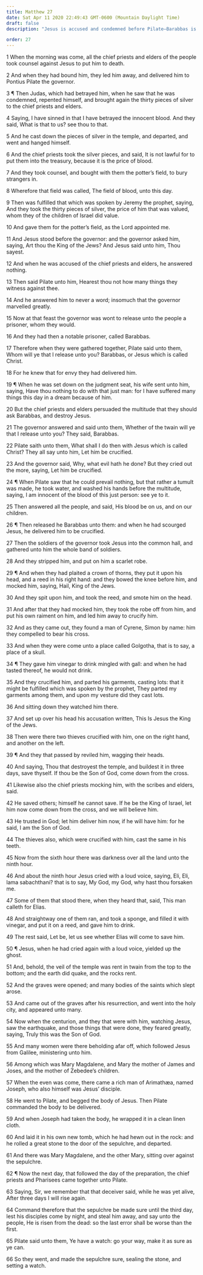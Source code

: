 ```yaml
---
title: Matthew 27
date: Sat Apr 11 2020 22:49:43 GMT-0600 (Mountain Daylight Time)
draft: false
description: "Jesus is accused and condemned before Pilate—Barabbas is released—Jesus is mocked, crucified, and buried in the tomb of Joseph of Arimathæa."

order: 27
---
```

    
1 When the morning was come, all the chief priests and elders of the people took counsel against Jesus to put him to death.

2 And when they had bound him, they led him away, and delivered him to Pontius Pilate the governor.

3 ¶ Then Judas, which had betrayed him, when he saw that he was condemned, repented himself, and brought again the thirty pieces of silver to the chief priests and elders.

4 Saying, I have sinned in that I have betrayed the innocent blood. And they said, What is that to us? see thou to that.

5 And he cast down the pieces of silver in the temple, and departed, and went and hanged himself.

6 And the chief priests took the silver pieces, and said, It is not lawful for to put them into the treasury, because it is the price of blood.

7 And they took counsel, and bought with them the potter’s field, to bury strangers in.

8 Wherefore that field was called, The field of blood, unto this day.

9 Then was fulfilled that which was spoken by Jeremy the prophet, saying, And they took the thirty pieces of silver, the price of him that was valued, whom they of the children of Israel did value.

10 And gave them for the potter’s field, as the Lord appointed me.

11 And Jesus stood before the governor: and the governor asked him, saying, Art thou the King of the Jews? And Jesus said unto him, Thou sayest.

12 And when he was accused of the chief priests and elders, he answered nothing.

13 Then said Pilate unto him, Hearest thou not how many things they witness against thee.

14 And he answered him to never a word; insomuch that the governor marvelled greatly.

15 Now at that feast the governor was wont to release unto the people a prisoner, whom they would.

16 And they had then a notable prisoner, called Barabbas.

17 Therefore when they were gathered together, Pilate said unto them, Whom will ye that I release unto you? Barabbas, or Jesus which is called Christ.

18 For he knew that for envy they had delivered him.

19 ¶ When he was set down on the judgment seat, his wife sent unto him, saying, Have thou nothing to do with that just man: for I have suffered many things this day in a dream because of him.

20 But the chief priests and elders persuaded the multitude that they should ask Barabbas, and destroy Jesus.

21 The governor answered and said unto them, Whether of the twain will ye that I release unto you? They said, Barabbas.

22 Pilate saith unto them, What shall I do then with Jesus which is called Christ? They all say unto him, Let him be crucified.

23 And the governor said, Why, what evil hath he done? But they cried out the more, saying, Let him be crucified.

24 ¶ When Pilate saw that he could prevail nothing, but that rather a tumult was made, he took water, and washed his hands before the multitude, saying, I am innocent of the blood of this just person: see ye to it.

25 Then answered all the people, and said, His blood be on us, and on our children.

26 ¶ Then released he Barabbas unto them: and when he had scourged Jesus, he delivered him to be crucified.

27 Then the soldiers of the governor took Jesus into the common hall, and gathered unto him the whole band of soldiers.

28 And they stripped him, and put on him a scarlet robe.

29 ¶ And when they had plaited a crown of thorns, they put it upon his head, and a reed in his right hand: and they bowed the knee before him, and mocked him, saying, Hail, King of the Jews.

30 And they spit upon him, and took the reed, and smote him on the head.

31 And after that they had mocked him, they took the robe off from him, and put his own raiment on him, and led him away to crucify him.

32 And as they came out, they found a man of Cyrene, Simon by name: him they compelled to bear his cross.

33 And when they were come unto a place called Golgotha, that is to say, a place of a skull.

34 ¶ They gave him vinegar to drink mingled with gall: and when he had tasted thereof, he would not drink.

35 And they crucified him, and parted his garments, casting lots: that it might be fulfilled which was spoken by the prophet, They parted my garments among them, and upon my vesture did they cast lots.

36 And sitting down they watched him there.

37 And set up over his head his accusation written, This Is Jesus the King of the Jews.

38 Then were there two thieves crucified with him, one on the right hand, and another on the left.

39 ¶ And they that passed by reviled him, wagging their heads.

40 And saying, Thou that destroyest the temple, and buildest it in three days, save thyself. If thou be the Son of God, come down from the cross.

41 Likewise also the chief priests mocking him, with the scribes and elders, said.

42 He saved others; himself he cannot save. If he be the King of Israel, let him now come down from the cross, and we will believe him.

43 He trusted in God; let him deliver him now, if he will have him: for he said, I am the Son of God.

44 The thieves also, which were crucified with him, cast the same in his teeth.

45 Now from the sixth hour there was darkness over all the land unto the ninth hour.

46 And about the ninth hour Jesus cried with a loud voice, saying, Eli, Eli, lama sabachthani? that is to say, My God, my God, why hast thou forsaken me.

47 Some of them that stood there, when they heard that, said, This man calleth for Elias.

48 And straightway one of them ran, and took a sponge, and filled it with vinegar, and put it on a reed, and gave him to drink.

49 The rest said, Let be, let us see whether Elias will come to save him.

50 ¶ Jesus, when he had cried again with a loud voice, yielded up the ghost.

51 And, behold, the veil of the temple was rent in twain from the top to the bottom; and the earth did quake, and the rocks rent.

52 And the graves were opened; and many bodies of the saints which slept arose.

53 And came out of the graves after his resurrection, and went into the holy city, and appeared unto many.

54 Now when the centurion, and they that were with him, watching Jesus, saw the earthquake, and those things that were done, they feared greatly, saying, Truly this was the Son of God.

55 And many women were there beholding afar off, which followed Jesus from Galilee, ministering unto him.

56 Among which was Mary Magdalene, and Mary the mother of James and Joses, and the mother of Zebedee’s children.

57 When the even was come, there came a rich man of Arimathæa, named Joseph, who also himself was Jesus’ disciple.

58 He went to Pilate, and begged the body of Jesus. Then Pilate commanded the body to be delivered.

59 And when Joseph had taken the body, he wrapped it in a clean linen cloth.

60 And laid it in his own new tomb, which he had hewn out in the rock: and he rolled a great stone to the door of the sepulchre, and departed.

61 And there was Mary Magdalene, and the other Mary, sitting over against the sepulchre.

62 ¶ Now the next day, that followed the day of the preparation, the chief priests and Pharisees came together unto Pilate.

63 Saying, Sir, we remember that that deceiver said, while he was yet alive, After three days I will rise again.

64 Command therefore that the sepulchre be made sure until the third day, lest his disciples come by night, and steal him away, and say unto the people, He is risen from the dead: so the last error shall be worse than the first.

65 Pilate said unto them, Ye have a watch: go your way, make it as sure as ye can.

66 So they went, and made the sepulchre sure, sealing the stone, and setting a watch.
